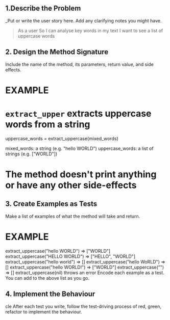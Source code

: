 ## 1.Describe the Problem

_Put or write the user story here. Add any clarifying notes you might have.

>As a user
>So I can analyse key words in my text
> I want to see a list of uppercase words

## 2. Design the Method Signature

Include the name of the method, its parameters, return value, and side effects.

# EXAMPLE


# `extract_upper` extracts uppercase words from a string
uppercase_words = extract_uppercase(mixed_words)

mixed_words: a string (e.g. "hello WORLD")
uppercase_words: a list of strings (e.g. ["WORLD"])

# The method doesn't print anything or have any other side-effects

## 3. Create Examples as Tests

Make a list of examples of what the method will take and return.

# EXAMPLE

extract_uppercase("hello WORLD") => ["WORLD"]
extract_uppercase("HELLO WORLD") => ["HELLO", "WORLD"]
extract_uppercase("hello world") => []
extract_uppercase("hello WoRLD") => []
extract_uppercase("hello WORLD!") => ["WORLD"]
extract_uppercase("") => []
extract_uppercase(nil) throws an error
Encode each example as a test. You can add to the above list as you go.

## 4. Implement the Behaviour
cle
After each test you write, follow the test-driving process of red, green, refactor to implement the behaviour.